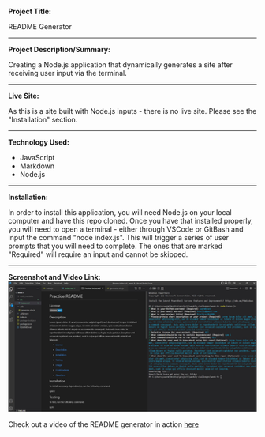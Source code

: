 **Project Title:**

README Generator

---

**Project Description/Summary:**

Creating a Node.js application that dynamically generates a site after receiving user input via the terminal.

---

**Live Site:**

As this is a site built with Node.js inputs - there is no live site. Please see the "Installation" section.

---

**Technology Used:**

- JavaScript
- Markdown
- Node.js

---

**Installation:**

In order to install this application, you will need Node.js on your local computer and have this repo cloned. Once you have that installed properly, you will need to open a terminal - either through VSCode or GitBash and input the command "node index.js". This will trigger a series of user prompts that you will need to complete. The ones that are marked "Required" will require an input and cannot be skipped.

---

**Screenshot and Video Link:**
![Screenshot of a terminal displaying user input and a neatly generated README.md file](./resources/terminal.jpg)

Check out a video of the README generator in action [here](https://watch.screencastify.com/v/5iRBbBEvpRiChYA4eXZI)
